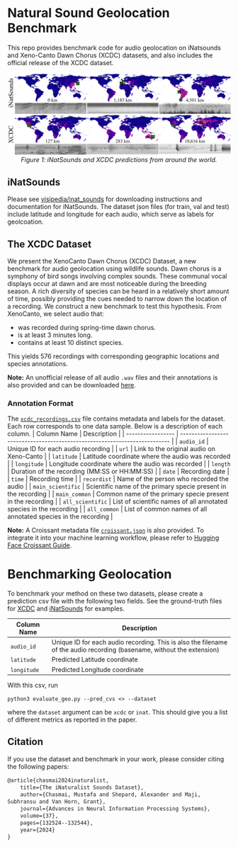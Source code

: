 # Natural Sound Geolocation Benchmark 

This repo provides benchmark code for audio geolocation on iNatsounds and Xeno-Canto Dawn Chorus (XCDC) datasets, and also includes the official release of the XCDC dataset.

<p align="center">
  <img src="assets/predictions.png">
  <br>
  <em>Figure 1: iNatSounds and XCDC predictions from around the world. </em>
</p>

## iNatSounds

Please see [visipedia/inat_sounds](https://github.com/visipedia/inat_sounds) for downloading instructions and documentation for iNatSounds. The dataset json files (for train, val and test) include latitude and longitude for each audio, which serve as labels for geolcoation. 


## The XCDC Dataset


We present the XenoCanto Dawn Chorus (XCDC) Dataset, a new benchmark for audio geolocation using wildlife sounds. Dawn chorus is a symphony of bird songs involving complex sounds. These communal vocal displays occur at dawn and are most noticeable during the breeding season. A rich diversity of species can be heard in a relatively short amount of time, possibly providing the cues needed to narrow down the location of a recording. We construct a new benchmark to test this hypothesis. 
From XenoCanto, we select audio that:
- was recorded during spring-time dawn chorus.
- is at least 3 minutes long.
- contains at least 10 distinct species.

This yields 576 recordings with corresponding geographic locations and species annotations.

**Note:** An unofficial release of all audio `.wav` files and their annotations is also provided and can be downloaded [here](https://umass-my.sharepoint.com/:f:/g/personal/wuaoliu_umass_edu/EpP4Hvr1e_BHg4mdQDm9zmEBAeYQmrnktmycvD38tUSG8g?e=cPIvEX).

### Annotation Format
The [`xcdc_recordings.csv`](./xcdc/xcdc_recordings.csv) file contains metadata and labels for the dataset. Each row corresponds to one data sample. Below is a description of each column.
| Column Name       | Description                                                                |
| ----------------- | -------------------------------------------------------------------------- |
| `audio_id`        | Unique ID for each audio recording                                         |
| `url`             | Link to the original audio on Xeno-Canto                                   |
| `latitude`        | Latitude coordinate where the audio was recorded                           |
| `longitude`       | Longitude coordinate where the audio was recorded                          |
| `length`          | Duration of the recording (MM\:SS or HH\:MM\:SS)                           |
| `date`            | Recording date                                                             |
| `time`            | Recording time                                                             |
| `recordist`       | Name of the person who recorded the audio                                  |
| `main_scientific` | Scientific name of the primary specie present in the recording             |
| `main_common`     | Common name of the primary specie present in the recording                 |
| `all_scientific`  | List of scientific names of all annotated species in the recording         |
| `all_common`      | List of common names of all annotated species in the recording             |


**Note:** A Croissant metadata file [`croissant.json`](./xcdc/croissant.json) is also provided. To integrate it into your machine learning workflow, please refer to [Hugging Face Croissant Guide](https://huggingface.co/docs/dataset-viewer/en/mlcroissant).

# Benchmarking Geolocation

To benchmark your method on these two datasets, please create a prediction csv file with the following two fields. See the ground-truth files for [XCDC](./ground_truths/xcdc_gold.csv) and [iNatSounds](./ground_truths/inat_test_gold.csv) for examples. 

| Column Name       | Description                                                                |
| ----------------- | -------------------------------------------------------------------------- |
| `audio_id`        | Unique ID for each audio recording. This is also the filename of the audio recording (basename, without the extension)  |
| `latitude`        | Predicted Latitude coordinate                           |
| `longitude`       | Predicted Longitude coordinate                          |


With this csv, run 
~~~
python3 evaluate_geo.py --pred_cvs <> --dataset 
~~~
where the `dataset` argument can be `xcdc` or `inat`.
This should give you a list of different metrics as reported in the paper. 

## Citation

If you use the dataset and benchmark in your work, please consider citing the following papers:

```
@article{chasmai2024inaturalist,
    title={The iNaturalist Sounds Dataset},
    author={Chasmai, Mustafa and Shepard, Alexander and Maji, Subhransu and Van Horn, Grant},
    journal={Advances in Neural Information Processing Systems},
    volume={37},
    pages={132524--132544},
    year={2024}
}
```
